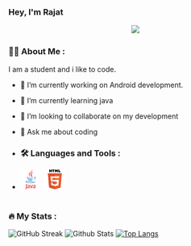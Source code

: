 ### Hey, I'm Rajat
<div id="header" align="center">
  <img src="https://media.giphy.com/media/M9gbBd9nbDrOTu1Mqx/giphy.gif" width="100"/>
</div>

 ### :man_technologist: About Me :
 
I am a student and i like to code.

- 🔭 I’m currently working on Android development.
- 🌱 I’m currently learning java
- 👯 I’m looking to collaborate on my development
- 💬 Ask me about coding
- ### :hammer_and_wrench: Languages and Tools :
- <div>
  <img src="https://github.com/devicons/devicon/blob/master/icons/java/java-original-wordmark.svg" title="Java" alt="Java" width="40" height="40"/>&nbsp;
  <img src="https://github.com/devicons/devicon/blob/master/icons/html5/html5-original-wordmark.svg" title="HTML" alt="HTML" width="40" height="40"/>&nbsp;
  
  </div>
  
  <img src="https://komarev.com/ghpvc/?username=rajattiwariind&style=flat-square&color=blue" alt=""/>
  
### :fire: My Stats :
![GitHub Streak](http://github-readme-streak-stats.herokuapp.com?user=rajattiwariind&theme=dark&background=000000)
![Github Stats](https://github-readme-stats.vercel.app/api?username=rajattiwariind&theme=radical)
[![Top Langs](https://github-readme-stats.vercel.app/api/top-langs/?username=rajattiwariind&layout=compact&theme=vision-friendly-dark)](https://github.com/anuraghazra/github-readme-stats)
